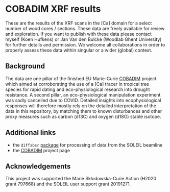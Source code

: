 # COBADIM XRF results

These are the results of the XRF scans in the [Ca] domain for a select number of wood cores / sections. These data are freely available for review and exploration. If you want to publish with these data please contact myself (Koen Hufkens) or Jan Van den Bulcke (Woodlab Ghent University) for further details and permission. We welcome all collaborations in order to properly assess these data within singular or a wider (global) context.

## Background

The data are one pillar of the finished EU Marie-Curie [COBADIM](cobadim.org) project which aimed at corroborating the use of a [Ca] tracer in tropical tree species for rapid dating and eco-physiological research into drought resistance. A second pillar, an eco-physiological manipulation experiment was sadly cancelled due to COVID. Detailed insights into ecophysiological responses will therefore mostly rely on the detailed interpretation of the data in this repository, by matching them to known disturbances and other proxy measures such as carbon (d13C) and oxygen (d18O) stable isotope.

## Additional links

- the `diffabsr` [package](https://github.com/bluegreen-labs/diffabsr) for processing of data from the SOLEIL beamline
- the [COBADIM](cobadim.org) project page

## Acknowledgements

This project was supported the Marie Skłodowska-Curie Action (H2020 grant 797668) and the SOLEIL user support grant 20191271.
